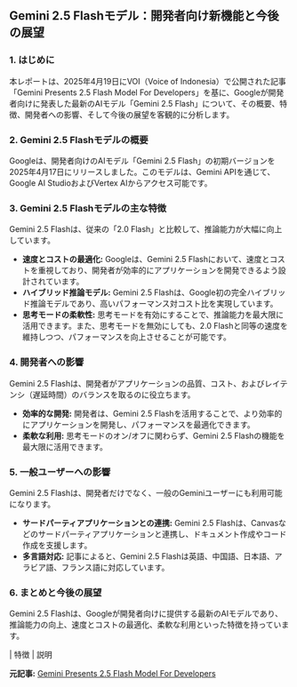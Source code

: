 ## Gemini 2.5 Flashモデル：開発者向け新機能と今後の展望

### 1. はじめに

本レポートは、2025年4月19日にVOI（Voice of Indonesia）で公開された記事「Gemini Presents 2.5 Flash Model For Developers」を基に、Googleが開発者向けに発表した最新のAIモデル「Gemini 2.5 Flash」について、その概要、特徴、開発者への影響、そして今後の展望を客観的に分析します。

### 2. Gemini 2.5 Flashモデルの概要

Googleは、開発者向けのAIモデル「Gemini 2.5 Flash」の初期バージョンを2025年4月17日にリリースしました。このモデルは、Gemini APIを通じて、Google AI StudioおよびVertex AIからアクセス可能です。

### 3. Gemini 2.5 Flashモデルの主な特徴

Gemini 2.5 Flashは、従来の「2.0 Flash」と比較して、推論能力が大幅に向上しています。

* **速度とコストの最適化:** Googleは、Gemini 2.5 Flashにおいて、速度とコストを重視しており、開発者が効率的にアプリケーションを開発できるよう設計されています。
* **ハイブリッド推論モデル:** Gemini 2.5 Flashは、Google初の完全ハイブリッド推論モデルであり、高いパフォーマンス対コスト比を実現しています。
* **思考モードの柔軟性:** 思考モードを有効にすることで、推論能力を最大限に活用できます。また、思考モードを無効にしても、2.0 Flashと同等の速度を維持しつつ、パフォーマンスを向上させることが可能です。

### 4. 開発者への影響

Gemini 2.5 Flashは、開発者がアプリケーションの品質、コスト、およびレイテンシ（遅延時間）のバランスを取るのに役立ちます。

* **効率的な開発:** 開発者は、Gemini 2.5 Flashを活用することで、より効率的にアプリケーションを開発し、パフォーマンスを最適化できます。
* **柔軟な利用:** 思考モードのオン/オフに関わらず、Gemini 2.5 Flashの機能を最大限に活用できます。

### 5. 一般ユーザーへの影響

Gemini 2.5 Flashは、開発者だけでなく、一般のGeminiユーザーにも利用可能になります。

* **サードパーティアプリケーションとの連携:** Gemini 2.5 Flashは、Canvasなどのサードパーティアプリケーションと連携し、ドキュメント作成やコード作成を支援します。
* **多言語対応:** 記事によると、Gemini 2.5 Flashは英語、中国語、日本語、アラビア語、フランス語に対応しています。

### 6. まとめと今後の展望

Gemini 2.5 Flashは、Googleが開発者向けに提供する最新のAIモデルであり、推論能力の向上、速度とコストの最適化、柔軟な利用といった特徴を持っています。

| 特徴 | 説明 

**元記事:** [Gemini Presents 2.5 Flash Model For Developers](https://voi.id/en/technology/476782)